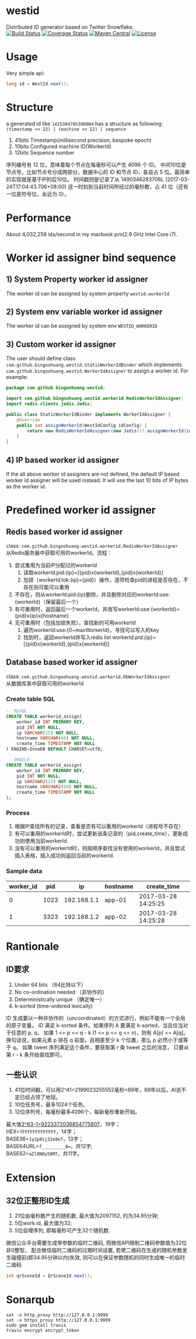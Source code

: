 # westid
Distributed ID generator based on Twitter Snowflake.
<br/>
[![Build Status](https://travis-ci.org/bingoohuang/westid.svg?branch=master)](https://travis-ci.org/bingoohuang/westid)
[![Coverage Status](https://coveralls.io/repos/github/bingoohuang/westid/badge.svg?branch=master)](https://coveralls.io/github/bingoohuang/westid?branch=master)
[![Maven Central](https://maven-badges.herokuapp.com/maven-central/com.github.bingoohuang/westid/badge.svg?style=flat-square)](https://maven-badges.herokuapp.com/maven-central/com.github.bingoohuang/westid/)
[![License](http://img.shields.io/:license-apache-brightgreen.svg)](http://www.apache.org/licenses/LICENSE-2.0.html)


# Usage
Very simple api:
```java
long id = WestId.next();
```

# Structure
a generated id like `1415384785396004` has a structure as following: <br/>
`(timestamp << 22) | (machine << 12) | sequence`

1. 41bits Timestamp(millisecond precision, bespoke epoch)
2. 10bits Configured machine ID(WorkerId)
3. 12bits Sequence number

序列编号有 12 位，意味着每个节点在每毫秒可以产生 4096 个 ID。
中间10位是节点号，比如节点号分成两部分，数据中心的 ID 和节点 ID，各自占 5 位。最简单的实现就是基于IP的后10位。
时间戳则是记录了从 1490346283706L (2017-03-24T17:04:43.706+08:00) 这一时刻到当前时间所经过的毫秒数，占 41 位（还有一位是符号位，永远为 0）。

# Performance
About 4,032,258 ids/second in my macbook pro(2.9 GHz Intel Core i7).

# Worker id assigner bind sequence
## 1) System Property worker id assigner
The worker id can be assigned by system property `westid.workerId`

## 2) System env variable worker id assigner
The worker id can be assigned by system env `WESTID_WORKERID`

## 3) Custom worker id assigner
The user should define class `com.github.bingoohuang.westid.StaticWorkerIdBinder`
which implements `com.github.bingoohuang.westid.WorkerIdAssigner` to assign a worker id.
For example:
```java
package com.github.bingoohuang.westid;

import com.github.bingoohuang.westid.workerid.RedisWorkerIdAssigner;
import redis.clients.jedis.Jedis;

public class StaticWorkerIdBinder implements WorkerIdAssigner {
    @Override
    public int assignWorkerId(WestIdConfig idConfig) {
        return new RedisWorkerIdAssigner(new Jedis()).assignWorkerId(idConfig);
    }
}

```

## 4) IP based worker id assigner
If the all above worker id assigners are not defined, 
the default IP based worker id assigner will be used instead.
It will use the last 10 bits of IP bytes as the worker id.


# Predefined worker id assigner
## Redis based worker id assigner 
class: `com.github.bingoohuang.westid.workerid.RedisWorkerIdAssigner`
<br>从Redis服务器中获取可用的workerId。流程：

1. 尝试重用为当前IP分配过的workerId
    1. 读取workerId:pid:{ip}=[{pid}x{workerId},{pid}x{workerId}]
    2. 加锁（workerId:lok:{ip}={pid}）操作，逐项检查pid的进程是否存在，不存在则可能可以重用
2. 不存在，则从workerId:pid:{ip}删除，并且删除对应的workerId:use:{workerId}（保留最后一个）
3. 有可重用时，返回最后一个workerId，并改写workerId:use:{workerId}={pid}x{ip}x{hostname}
4. 无可重用时（包括加锁失败），查找新的可用workerId
    1. 遍历workerId:use:{0~maxWorkerId}，寻找可以写入的key
    2. 找到时，返回workerId并写入redis list workerId:pid:{ip}=[{pid}x{workerId},{pid}x{workerId}]

## Database based worker id assigner
class: `com.github.bingoohuang.westid.workerid.DbWorkerIdAssigner`
<br>从数据库表中获取可用的workerId

### Create table SQL
```sql
-- MySQL
CREATE TABLE workerid_assign(
    worker_id INT PRIMARY KEY, 
    pid INT NOT NULL, 
    ip VARCHAR(15) NOT NULL, 
    hostname VARCHAR(60) NOT NULL, 
    create_time TIMESTAMP NOT NULL
) ENGINE=InnoDB DEFAULT CHARSET=utf8;

-- ORACLE
CREATE TABLE workerid_assign(
    worker_id INT PRIMARY KEY, 
    pid INT NOT NULL, 
    ip VARCHAR2(15) NOT NULL, 
    hostname VARCHAR2(60) NOT NULL, 
    create_time TIMESTAMP NOT NULL
);

```

### Process
1. 根据IP查找所有的记录，查看是否有可以重用的workerId（进程号不存在）
2. 有可以重用的workerId时，尝试更新该条记录的（pid,create_time），更新成功则使用当前workerId.
3. 没有可以重用的workerId时，则按顺序查找没有使用的workerId，并且尝试插入表格，插入成功则返回当前的workerId.

### Sample data

| worker_id | pid  |    ip       | hostname |  create_time      |
|    ----   | ---  |    --       | -------- |  -----------      |
|      0    | 1023 | 192.168.1.1 | app-01   |2017-03-28 14:25:25|
|      1    | 3323 | 192.168.1.2 | app-02   |2017-03-28 14:25:28|

# Rantionale
## ID要求
1. Under 64 bits （64比特以下）
2. No co-ordination needed （非协作的）
3. Deterministically unique （确定唯一）
4. k-sorted (time-ordered lexically)

ID 生成要以一种非协作的（uncoordinated）的方式进行，例如不能有一个全局的原子变量。
ID 满足 k-sorted 条件。如果序列 A 要满足 k-sorted，当且仅当对于任意的 p, q，
如果 1 <= p <= q - k (1 <= p <= q <= n)，则有 A[p] <= A[q]。
换句话说，如果元素 p 排在 q 前面，且相差至少 k 个位置，那么 p 必然小于或等于 q。
如果 tweet 序列满足这个条件，要获取第 r 条 tweet 之后的消息，
只要从第 r - k 条开始查找即可。

## 一些认识
1. 41位时间戳，可以用2^41=2199023255552毫秒=69年，69年以后，AI说不定已经占领了地球。
2. 10位任务号，最多1024个任务。
3. 12位序列号，每毫秒最多4096个，每新毫秒重新开始。

最大值[2^63-1=9223372036854775807](http://www.wolframalpha.com/input/?i=2%5E63-1)，19字；
<br>HEX=`7FFFFFFFFFFFFF`，14字；
<br>BASE36=`1y2p0ij32e8e7`，13字；
<br>BASE64URL=`f_________8=`，共12字; 
<br>BASE62=`aZl8N0y58M7`，共11字。

# Extension
## 32位正整形ID生成
1. 21位由毫秒数产生的随机数, 最大值为2097152, 约为34.95分钟;
2. 5位work id, 最大值为32;
3. 5位自增序列, 即每毫秒可产生32个随机数.

微信公众平台需要生成带参数的临时二维码, 而微信API限制二维码参数值为32位非0整型，
配合微信临时二维码的过期时间设置, 若使二维码在生成的随机参数发生碰撞前(即34.95分钟以内)失效, 
则可以在保证参数随机的同时生成唯一的临时二维码

```java
int qrSceneId = QrSceneId.next();
```


# Sonarqub
```fish
set -x http_proxy http://127.0.0.1:9999
set -x https_proxy http://127.0.0.1:9999
sudo gem install travis
travis encrypt encrypt_token

```